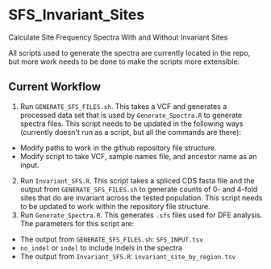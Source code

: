 # SFS_Invariant_Sites
Calculate Site Frequency Spectra With and Without Invariant Sites

All scripts used to generate the spectra are currently located in the repo, but more work needs to be done to make the scripts more extensible.

## Current Workflow

1. Run `GENERATE_SFS_FILES.sh`. This takes a VCF and generates a processed data set that is used by `Generate_Spectra.R` to generate spectra files. This script needs to be updated in the following ways (currently doesn't run as a script, but all the commands are there):
  * Modify paths to work in the github repository file structure.
  * Modify script to take VCF, sample names file, and ancestor name as an input.
2. Run `Invariant_SFS.R`. This script takes a spliced CDS fasta file and the output from `GENERATE_SFS_FILES.sh` to generate counts of 0- and 4-fold sites that do are invariant across the tested population. This script needs to be updated to work within the repository file structure. 
3. Run `Generate_Spectra.R`. This generates `.sfs` files used for DFE analysis. The parameters for this script are:
  * The output from `GENERATE_SFS_FILES.sh`: `SFS_INPUT.tsv`
  * `no_indel` or `indel` to include indels in the spectra
  * The output from `Invariant_SFS.R`: `invariant_site_by_region.tsv` 
  
